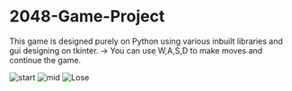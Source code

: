 # 2048-Game-Project
This game is designed purely on Python using various inbuilt libraries and gui designing on tkinter.
-> You can use W,A,S,D to make moves and continue the game.

![start](https://user-images.githubusercontent.com/57489875/130025559-256dd7fa-468d-4cdd-a482-b61d791dce15.png)
![mid](https://user-images.githubusercontent.com/57489875/130025552-120fe2ad-d400-480b-8762-14965fb1ead6.png)
![Lose](https://user-images.githubusercontent.com/57489875/130025969-baa6a62c-37c5-40a6-ba3c-2efdf72ab5ae.png)

